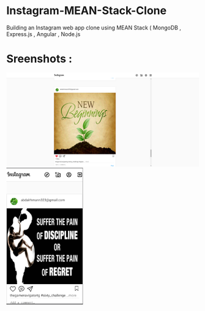 # Instagram-MEAN-Stack-Clone
Building an Instagram web app clone using MEAN Stack ( MongoDB , Express.js , Angular , Node.js 


# Sreenshots :
<p>
 <img src="https://github.com/Abdalrahman323/Instagram-MEAN-Stack-Clone/blob/master/screenshots/web-view.png" alt="Explore Page" width="600">

<img src="https://github.com/Abdalrahman323/Instagram-MEAN-Stack-Clone/blob/master/screenshots/mobile-view.png" alt="Mobile view" width="200">
</p>


